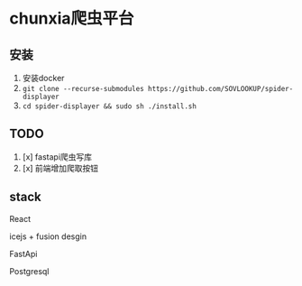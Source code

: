 # chunxia爬虫平台
## 安装

1. 安装docker
2. `git clone --recurse-submodules https://github.com/SOVLOOKUP/spider-displayer` 
3. `cd spider-displayer && sudo sh ./install.sh`

## TODO

1. [x] fastapi爬虫写库
2. [x] 前端增加爬取按钮

## stack

React

icejs + fusion desgin

FastApi

Postgresql